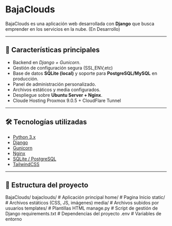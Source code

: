 #  BajaClouds

BajaClouds es una aplicación web desarrollada con **Django** que busca emprender en los servicios en la nube.  (En Desarrollo)

---

## 🚀 Características principales
- Backend en *Django + Gunicorn*.
- Gestión de configuración segura (SSL,ENV,etc) 
- Base de datos **SQLite (local)** y soporte para **PostgreSQL/MySQL** en producción.
- Panel de administración personalizado.
- Archivos estáticos y media configurados.
- Despliegue sobre  **Ubuntu Server + Nginx**.
- Cloude Hosting  Proxmox 9.0.5 + CloudFlare Tunnel
---

## 🛠️ Tecnologías utilizadas
- [Python 3.x](https://www.python.org/)
- [Django](https://www.djangoproject.com/)
- [Gunicorn](https://gunicorn.org/)
- [Nginx](https://nginx.org/)
- [SQLite / PostgreSQL](https://www.postgresql.org/)
- [TailwindCSS](https://tailwindcss.com/) 

---

## 📂 Estructura del proyecto
BajaClouds/
  bajaclouds/ # Aplicación principal
  home/ # Pagina Inicio
  static/ # Archivos estáticos (CSS, JS, imágenes)
  media/ # Archivos subidos por usuarios
  templates/ # Plantillas HTML
  manage.py # Script de gestión de Django
  requirements.txt # Dependencias del proyecto
  .env # Variables de entorno 
